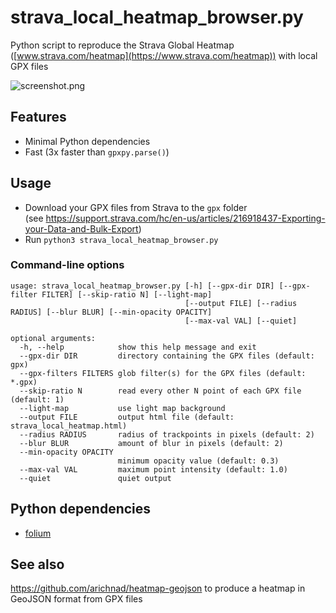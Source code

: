 # strava_local_heatmap_browser.py
Python script to reproduce the Strava Global Heatmap ([www.strava.com/heatmap](https://www.strava.com/heatmap)) with local GPX files

![screenshot.png](screenshot.png)

## Features

* Minimal Python dependencies
* Fast (3x faster than `gpxpy.parse()`)

## Usage

* Download your GPX files from Strava to the `gpx` folder  
(see https://support.strava.com/hc/en-us/articles/216918437-Exporting-your-Data-and-Bulk-Export)
* Run `python3 strava_local_heatmap_browser.py`

### Command-line options
```
usage: strava_local_heatmap_browser.py [-h] [--gpx-dir DIR] [--gpx-filter FILTER] [--skip-ratio N] [--light-map]
                                       [--output FILE] [--radius RADIUS] [--blur BLUR] [--min-opacity OPACITY]
                                       [--max-val VAL] [--quiet]

optional arguments:
  -h, --help            show this help message and exit
  --gpx-dir DIR         directory containing the GPX files (default: gpx)
  --gpx-filters FILTERS glob filter(s) for the GPX files (default: *.gpx)
  --skip-ratio N        read every other N point of each GPX file (default: 1)
  --light-map           use light map background
  --output FILE         output html file (default: strava_local_heatmap.html)
  --radius RADIUS       radius of trackpoints in pixels (default: 2)
  --blur BLUR           amount of blur in pixels (default: 2)
  --min-opacity OPACITY
                        minimum opacity value (default: 0.3)
  --max-val VAL         maximum point intensity (default: 1.0)
  --quiet               quiet output
```

## Python dependencies
* [folium](https://github.com/python-visualization/folium)

## See also

https://github.com/arichnad/heatmap-geojson to produce a heatmap in GeoJSON format from GPX files
